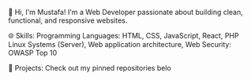 👋 Hi, I'm Mustafa!
I'm a Web Developer passionate about building clean, functional, and responsive websites.

🌐 Skills: 
Programming Languages: HTML, CSS, JavaScript, React, PHP
Linux Systems (Server),
Web application architecture,
Web Security: OWASP Top 10

📁 Projects: Check out my pinned repositories belo

